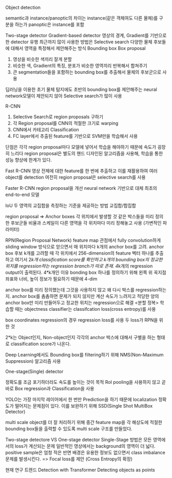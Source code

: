 Object detection

semantic과 instance/panoptic의 차이는 instance(같은 객체여도 다른 물체)를 구분을 하는가
panoptic은 instance를 포함

Two-stage detector
Gradient-based detector
영상의 경계, Gradient를 기반으로 한 detector 유행
최근까지 많이 사용한 방법은 Selective search
다양한 물체 후보들에 대해서 영역을 특정해서 제안해주는 방식
Bounding box
Box proposal
1. 영상을 비슷한 색끼리 잘게 분할
2. 비슷한 색, Gradient의 특징, 분포가 비슷한 영역끼리 반복해서 합쳐주기
3. 큰 segmentation들을 포함하는 bounding box를 추출해서 물체의 후보군으로 사용

딥러닝을 이용한 초기 물체 탐지에도 초반의 bounding box를 제안해주는 neural network모델이 제안되지 않아 Selective search가 많이 사용

R-CNN
1. Selective Search로 region proposals 구하기
2. 각 Region proposal를 CNN의 적절한 크기로 warping
3. CNN에서 카테고리 Classification
4. FC layer에서 추출된 feature를 기반으로 SVM만을 학습해서 사용

단점은 각각 region proposal마다 모델에 넣어서 학습을 해야하기 때문에 속도가 굉장히 느리다
region proposal은 별도의 핸드 디자인된 알고리즘을 사용해, 학습을 통한 성능 향상에 한계가 있다.

Fast R-CNN
영상 전체에 대한 feature를 한 번에 추출하고 이를 재활용하여 여러 object를 detection
여전히 region proposal은 selective search를 사용

Faster R-CNN
region proposal을 개선
neural network 기반으로 대체
최초의 end-to-end 모델

IoU 두 영역의 교집합을 측정하는 기준을 제공하는 방법
교집합/합집합

region proposal
=> Anchor boxes
각 위치에서 발생할 것 같은 박스들을 미리 정의한 후보군들
비율과 스케일이 다른 영역을 각 위치마다 미리 정해놓고 사용
(가변적인 파라미터)

RPN(Region Proposal Network)
feature map 관점에서 fully convolution하게 sliding window 방식으로 얻으면서 매 위치마다 k개의 anchor box를 고려.
anchor box 후보 k개를 고려할 때 각 위치에서 256-dimension의 feature 벡터 하나를 추출하고 여기서 2*k개 classification score를 확인하고 k개의 bounding box의 정교한 위치를 regression하는 regression branch가 따로 존재.
4*k개의 regression output이 출력된다.
4*k개인 이유
bonding box 하나를 정의하기 위해 왼쪽 위 꼭지점 좌표와 너비, 높이 정보가 필요하기 때문에 4-dim

anchor box를 미리 정의했는데 그것을 사용하지 않고 왜 다시 박스를 regression하는지.
anchor box를 촘촘하면 문제가 되지 않지만 계산 속도가 느려지고 적당한 양의 anchor box만 미리 만들어두고 정교한 위치는 regression으로 해결
<분할 정복>
학습할 때는 objectness classifier는 classifcation loss(cross entropy)를 사용

box coordinates regression의 경우 regression loss를 사용
두 loss가 RPN을 위한 것

2*k는 Object인지, Non-object인지 각각의 anchor 박스에 대해서 구별을 하는 형태로 classification score가 나온다.

Deep Learning에서도 Bounding box를 filtering하기 위해 NMS(Non-Maximum Suppression) 알고리즘 사용

One-stage(Single) detector

정확도를 조금 포기하더라도 속도를 높이는 것이 목적
RoI pooling을 사용하지 않고 곧바로 Box regression과 Classification을 사용

YOLO는 가장 마지막 레이어에서 한 번만 Prediction을 하기 때문에 localization 정확도가 떨어지는 문제점이 있다.
이를 보완하기 위해 SSD(Single Shot MultiBox Detector)

multi scale object를 더 잘 처리하기 위해 중간 feature map을 각 해상도에 적절한 bounding box들을 출력할 수 있도록 multi scale 구조를 만들었다.

Two-stage detectore VS One-stage detector
Single-Stage 방법은 모든 영역에서의 loss가 계산되는 문제
일반적인 영상에서는 background의 영역이 더 넓다.
positive sample은 엄청 적은 반면 배경은 유용한 정보도 없으면서 class imbalance 문제를 발생시킨다.
=> Focal loss를 제안
(Cross Entropy의 확장)


현재 연구 트렌드
Detection with Transformer
Detecting objects as points

